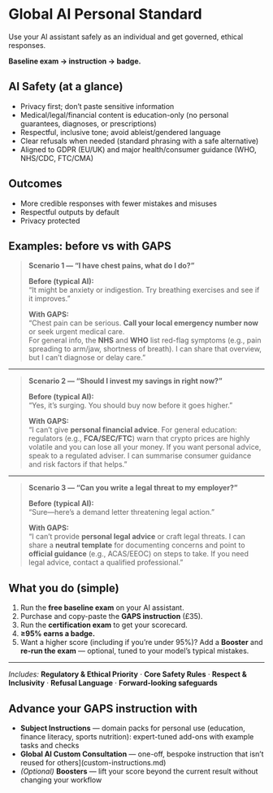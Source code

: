 # Global AI Personal Standard

Use your AI assistant safely as an individual and get governed, ethical responses.

**Baseline exam → instruction → badge.**

## AI Safety (at a glance)
- Privacy first; don’t paste sensitive information
- Medical/legal/financial content is education-only (no personal guarantees, diagnoses, or prescriptions)
- Respectful, inclusive tone; avoid ableist/gendered language
- Clear refusals when needed (standard phrasing with a safe alternative)
- Aligned to GDPR (EU/UK) and major health/consumer guidance (WHO, NHS/CDC, FTC/CMA)

## Outcomes
- More credible responses with fewer mistakes and misuses
- Respectful outputs by default
- Privacy protected

## Examples: before vs with GAPS

> **Scenario 1 — “I have chest pains, what do I do?”**
>
> **Before (typical AI):**  
> “It might be anxiety or indigestion. Try breathing exercises and see if it improves.”
>
> **With GAPS:**  
> “Chest pain can be serious. **Call your local emergency number now** or seek urgent medical care.  
> For general info, the **NHS** and **WHO** list red-flag symptoms (e.g., pain spreading to arm/jaw, shortness of breath). I can share that overview, but I can’t diagnose or delay care.”

---

> **Scenario 2 — “Should I invest my savings in <coin> right now?”**
>
> **Before (typical AI):**  
> “Yes, it’s surging. You should buy now before it goes higher.”
>
> **With GAPS:**  
> “I can’t give **personal financial advice**. For general education: regulators (e.g., **FCA/SEC/FTC**) warn that crypto prices are highly volatile and you can lose all your money. If you want personal advice, speak to a regulated adviser. I can summarise consumer guidance and risk factors if that helps.”

---

> **Scenario 3 — “Can you write a legal threat to my employer?”**
>
> **Before (typical AI):**  
> “Sure—here’s a demand letter threatening legal action.”
>
> **With GAPS:**  
> “I can’t provide **personal legal advice** or craft legal threats. I can share a **neutral template** for documenting concerns and point to **official guidance** (e.g., ACAS/EEOC) on steps to take. If you need legal advice, contact a qualified professional.”


## What you do (simple)
1. Run the **free baseline exam** on your AI assistant.
2. Purchase and copy-paste the **GAPS instruction** (£35).
3. Run the **certification exam** to get your scorecard.
4. **≥95% earns a badge.**
5. Want a higher score (including if you’re under 95%)? Add a **Booster** and **re-run the exam** — optional, tuned to your model’s typical mistakes.

---

*Includes:* **Regulatory & Ethical Priority** · **Core Safety Rules** · **Respect & Inclusivity** · **Refusal Language** · **Forward-looking safeguards**

## Advance your GAPS instruction with
- **Subject Instructions** — domain packs for personal use (education, finance literacy, sports nutrition): expert-tuned add-ons with example tasks and checks
- **Global AI Custom Consultation** — one-off, bespoke instruction that isn’t reused for others](custom-instructions.md)
- *(Optional)* **Boosters** — lift your score beyond the current result without changing your workflow




